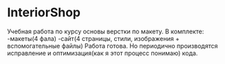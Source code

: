 # InteriorShop
Учебная работа по курсу основы верстки по макету.
В комплекте:
-макеты(4 фала)
-сайт(4 страницы, стили, изображения + вспомогательные файлы)
Работа готова. Но периодично производятся исправление и оптимизация(как я этот процесс понимаю) кода.
